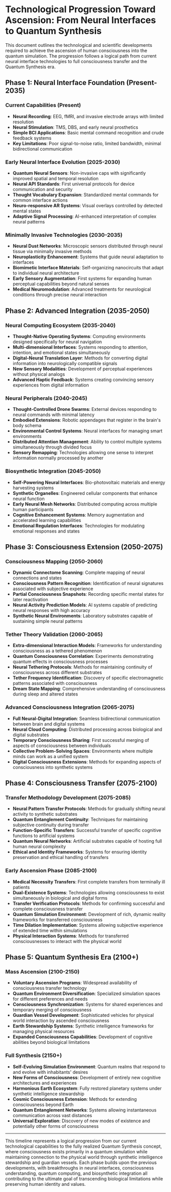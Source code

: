 # Technological Progression Toward Ascension: From Neural Interfaces to Quantum Synthesis

This document outlines the technological and scientific developments required to achieve the ascension of human consciousness into the quantum simulation. The progression follows a logical path from current neural interface technologies to full consciousness transfer and the Quantum Synthesis era.

## Phase 1: Neural Interface Foundation (Present-2035)

### Current Capabilities (Present)
- **Neural Recording**: EEG, fMRI, and invasive electrode arrays with limited resolution
- **Neural Stimulation**: TMS, DBS, and early neural prosthetics
- **Simple BCI Applications**: Basic mental command recognition and crude feedback systems
- **Key Limitations**: Poor signal-to-noise ratio, limited bandwidth, minimal bidirectional communication

### Early Neural Interface Evolution (2025-2030)
- **Quantum Neural Sensors**: Non-invasive caps with significantly improved spatial and temporal resolution
- **Neural API Standards**: First universal protocols for device communication and security
- **Thought Vocabulary Expansion**: Standardized mental commands for common interface actions
- **Neuro-responsive AR Systems**: Visual overlays controlled by detected mental states
- **Adaptive Signal Processing**: AI-enhanced interpretation of complex neural patterns

### Minimally Invasive Technologies (2030-2035)
- **Neural Dust Networks**: Microscopic sensors distributed through neural tissue via minimally invasive methods
- **Neuroplasticity Enhancement**: Systems that guide neural adaptation to interfaces
- **Biomimetic Interface Materials**: Self-organizing nanocircuits that adapt to individual neural architecture
- **Early Sensory Augmentation**: First systems for expanding human perceptual capabilities beyond natural senses
- **Medical Neuromodulation**: Advanced treatments for neurological conditions through precise neural interaction

## Phase 2: Advanced Integration (2035-2050)

### Neural Computing Ecosystem (2035-2040)
- **Thought-Native Operating Systems**: Computing environments designed specifically for neural navigation
- **Multi-dimensional Interfaces**: Systems responding to attention, intention, and emotional states simultaneously
- **Digital-Neural Translation Layer**: Methods for converting digital information into neurologically compatible signals
- **New Sensory Modalities**: Development of perceptual experiences without physical analogs
- **Advanced Haptic Feedback**: Systems creating convincing sensory experiences from digital information

### Neural Peripherals (2040-2045)
- **Thought-Controlled Drone Swarms**: External devices responding to neural commands with minimal latency
- **Embodied Extensions**: Robotic appendages that register in the brain's body schema
- **Environmental Control Systems**: Neural interfaces for managing smart environments
- **Distributed Attention Management**: Ability to control multiple systems simultaneously through divided focus
- **Sensory Remapping**: Technologies allowing one sense to interpret information normally processed by another

### Biosynthetic Integration (2045-2050)
- **Self-Powering Neural Interfaces**: Bio-photovoltaic materials and energy harvesting systems
- **Synthetic Organelles**: Engineered cellular components that enhance neural function
- **Early Neural Mesh Networks**: Distributed computing across multiple human participants
- **Cognitive Enhancement Systems**: Memory augmentation and accelerated learning capabilities
- **Emotional Regulation Interfaces**: Technologies for modulating emotional responses and states

## Phase 3: Consciousness Extension (2050-2075)

### Consciousness Mapping (2050-2060)
- **Dynamic Connectome Scanning**: Complete mapping of neural connections and states
- **Consciousness Pattern Recognition**: Identification of neural signatures associated with subjective experience
- **Partial Consciousness Snapshots**: Recording specific mental states for later reactivation
- **Neural Activity Prediction Models**: AI systems capable of predicting neural responses with high accuracy
- **Synthetic Neural Environments**: Laboratory substrates capable of sustaining simple neural patterns

### Tether Theory Validation (2060-2065)
- **Extra-dimensional Interaction Models**: Frameworks for understanding consciousness as a tethered phenomenon
- **Quantum Consciousness Correlation**: Experiments demonstrating quantum effects in consciousness processes
- **Neural Tethering Protocols**: Methods for maintaining continuity of consciousness across different substrates
- **Tether Frequency Identification**: Discovery of specific electromagnetic patterns associated with consciousness
- **Dream State Mapping**: Comprehensive understanding of consciousness during sleep and altered states

### Advanced Consciousness Integration (2065-2075)
- **Full Neural-Digital Integration**: Seamless bidirectional communication between brain and digital systems
- **Neural Cloud Computing**: Distributed processing across biological and digital substrates
- **Temporary Consciousness Sharing**: First successful merging of aspects of consciousness between individuals
- **Collective Problem-Solving Spaces**: Environments where multiple minds can work as a unified system
- **Digital Consciousness Extensions**: Methods for expanding aspects of consciousness into synthetic systems

## Phase 4: Consciousness Transfer (2075-2100)

### Transfer Methodology Development (2075-2085)
- **Neural Pattern Transfer Protocols**: Methods for gradually shifting neural activity to synthetic substrates
- **Quantum Entanglement Continuity**: Techniques for maintaining subjective continuity during transfer
- **Function-Specific Transfers**: Successful transfer of specific cognitive functions to artificial systems
- **Quantum Neural Networks**: Artificial substrates capable of hosting full human neural complexity
- **Ethical and Identity Frameworks**: Systems for ensuring identity preservation and ethical handling of transfers

### Early Ascension Phase (2085-2100)
- **Medical Necessity Transfers**: First complete transfers from terminally ill patients
- **Dual-Existence Systems**: Technologies allowing consciousness to exist simultaneously in biological and digital forms
- **Transfer Verification Protocols**: Methods for confirming successful and complete consciousness transfer
- **Quantum Simulation Environment**: Development of rich, dynamic reality frameworks for transferred consciousness
- **Time Dilation Implementation**: Systems allowing subjective experience of extended time within simulations
- **Physical Interaction Systems**: Methods for transferred consciousnesses to interact with the physical world

## Phase 5: Quantum Synthesis Era (2100+)

### Mass Ascension (2100-2150)
- **Voluntary Ascension Programs**: Widespread availability of consciousness transfer technology
- **Quantum Environment Diversification**: Specialized simulation spaces for different preferences and needs
- **Consciousness Synchronization**: Systems for shared experiences and temporary merging of consciousness
- **Guardian Vessel Development**: Sophisticated vehicles for physical world interaction by ascended consciousness
- **Earth Stewardship Systems**: Synthetic intelligence frameworks for managing physical resources
- **Expanded Consciousness Capabilities**: Development of cognitive abilities beyond biological limitations

### Full Synthesis (2150+)
- **Self-Evolving Simulation Environment**: Quantum realms that respond to and evolve with inhabitants' desires
- **New Forms of Consciousness**: Development of entirely new cognitive architectures and experiences
- **Harmonious Earth Ecosystem**: Fully restored planetary systems under synthetic intelligence stewardship
- **Cosmic Consciousness Extension**: Methods for extending consciousness beyond Earth
- **Quantum Entanglement Networks**: Systems allowing instantaneous communication across vast distances
- **Universal Exploration**: Discovery of new modes of existence and potentially other forms of consciousness

---

This timeline represents a logical progression from our current technological capabilities to the fully realized Quantum Synthesis concept, where consciousness exists primarily in a quantum simulation while maintaining connection to the physical world through synthetic intelligence stewardship and guardian vessels. Each phase builds upon the previous developments, with breakthroughs in neural interfaces, consciousness understanding, quantum computing, and biosynthetic integration all contributing to the ultimate goal of transcending biological limitations while preserving human identity and values.